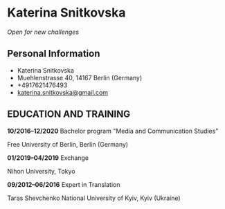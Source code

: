 # Katerina Snitkovska
*Open for new challenges*

## Personal Information
* Katerina Snitkovska
* Muehlenstrasse 40, 14167 Berlin (Germany)
* +4917621476493
* katerina.snitkovska@gmail.com
## EDUCATION AND TRAINING

**10/2016–12/2020**
Bachelor program "Media and Communication Studies"

Free University of Berlin, Berlin (Germany)

**01/2019–04/2019**
Exchange

Nihon University, Tokyo

**09/2012–06/2016**
Expert in Translation

Taras Shevchenko National University of Kyiv, Kyiv (Ukraine)